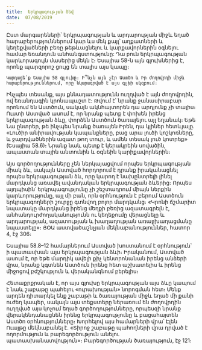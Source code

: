```yaml
---
title:  Երկրպագության ձեվ
date:  07/08/2019
---
```


Ըստ մարգարեների՝ երկրպագության և արդարության միջև եղած հարաբերություններում կար ևս մեկ քայլ՝ աղքատների և կեղեքվածների բեռը թեթևացնելու և կարքավորներին օգնելու համար եռանդուն անհանգստությունը: Դա բուն երկրպագության կարևորագույն մասերից մեկն է։ Եսայիա 58-ն այն գլուխներից է, որոնք պարզորոշ ցույց են տալիս այս կապը։

`Կարդացե՛ք Եսայիա 58 գլուխը։ Ի՞նչն այն չէր Աստծո և Իր ժողովրդի միջև հարաբերություններում, որը նկարագրված է այս գլխի սկզբում։`

Ինչպես տեսանք, այս քննադատությունն ուղղված է այն ժողովրդին, ով եռանդագին կրոնապաշտ է։ Թվում է՝ նրանք ջանասիրաբար որոնում են Աստծուն, սակայն ակնհայտորեն դա արդյունք չի տալիս։ Ուստի Աստված ասում է, որ նրանք պետք է փոխեն իրենց երկրպագության ձևը, փորձեն Աստծուն ծառայելու այլ եղանակ։ Եթե Նա ընտրեր, թե ինչպես նրանք ծառայեն Իրեն, դա կլիներ հետևյալը. «Լուծիր անիրավության կապանքները, բաց արա լուծի կոշկոռները, և ջարդվածներին ազատ թող տուր, և ամեն տեսակ լուծ կոտրեք» (Եսայիա 58.6)։ Նրանք նաև պետք է կերակրեին սովածին, ապաստան տային անտունին և օգնեին կարիքավորներին։

Այս գործողությունները չեն ներկայացվում որպես երկրպագության միակ ձև, սակայն Աստված հորդորում է դրանք իրականացնել որպես երկրպագության ձև, որը կարող է նախընտրելի լինել մարդկանց առավել ավանդական երկրպագության ձևերից։ Որպես այդպիսին՝ երկրպագությունը չի շեշտադրում միայն ներքին կարևորությունը, այլ մի բան, որն օրհնություն է բերում Աստծուն երկրպագողների շուրջը գտնվող բոլոր մարդկանց։ «Կրոնի ճշմարիտ նպատակը մարդկանց իրենց մեղքի բեռից ազատագրելն է, անհանդուրժողականությունն ու կեղեքումը վերացնելը և արդարության, ազատության և խաղաղության առաջխաղացմանը նպաստելը»։ ՅՕԱ աստվածաշնչյան մեկնաբանություններ, հատոր 4, էջ 306։

Եսայիա 58.8–12 համարներում Աստված խոստանում է օրհնություն՝ ի պատասխան այս երկրպագության ձևի։ Իրականում, Աստված ասում է, որ եթե մարդիկ ավելի քիչ կենտրոնանան իրենց անձերի վրա, նրանք կգտնեն Աստծուն իրենց հետ աշխատելիս և իրենց միջոցով բժշկություն և վերականգնում բերելիս։

Հետաքրքրական է, որ այս գլուխը երկրպագության այս ձևը կապում է նաև շաբաթը պահելու «ուրախության» նորոգման հետ։ Մենք արդեն դիտարկել ենք շաբաթի և ծառայության միջև եղած մի քանի ուժեղ կապեր, սակայն այս տեքստերը ներառում են ժողովրդին ուղղված այս կոչում եղած գործողությունները, որպեսզի նրանք վերակենդանացնեն իրենց երկրպագությունը և բացահայտեն Աստծո օրհնությունները։ Խորհելով այս համարների վրա՝ Էլեն Ուայթը մեկնաբանել է. «Տիրոջ շաբաթը պահողների վրա դրված է ողորմություն և բարեգործություն անելու պատասխանատվություն»։ Բարեգործության ծառայություն, էջ 121։